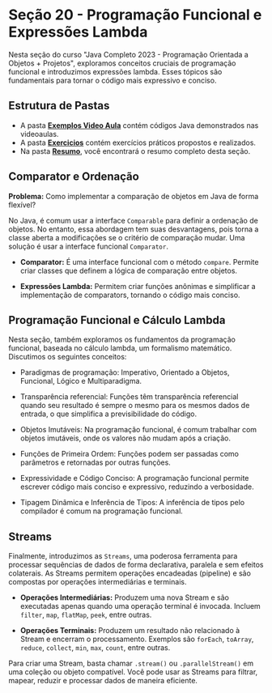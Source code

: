 # Seção 20 - Programação Funcional e Expressões Lambda

Nesta seção do curso "Java Completo 2023 - Programação Orientada a Objetos + Projetos", exploramos conceitos cruciais de programação funcional e introduzimos expressões lambda. Esses tópicos são fundamentais para tornar o código mais expressivo e conciso.

## Estrutura de Pastas

- A pasta **[Exemplos Video Aula](../SECAO%2020/PROJETOS/EXEMPLOS%20VIDEO%20AULA/)** contém códigos Java demonstrados nas videoaulas.
- A pasta **[Exercicios](../SECAO%2020/PROJETOS/EXERCICIOS/)** contém exercícios práticos propostos e realizados.
- Na pasta **[Resumo](../SECAO%2020/RESUMO/)**, você encontrará o resumo completo desta seção.

## Comparator e Ordenação

**Problema:** Como implementar a comparação de objetos em Java de forma flexível?

No Java, é comum usar a interface `Comparable` para definir a ordenação de objetos. No entanto, essa abordagem tem suas desvantagens, pois torna a classe aberta a modificações se o critério de comparação mudar. Uma solução é usar a interface funcional `Comparator`.

- **Comparator:** É uma interface funcional com o método `compare`. Permite criar classes que definem a lógica de comparação entre objetos.

- **Expressões Lambda:** Permitem criar funções anônimas e simplificar a implementação de comparators, tornando o código mais conciso.

## Programação Funcional e Cálculo Lambda

Nesta seção, também exploramos os fundamentos da programação funcional, baseada no cálculo lambda, um formalismo matemático. Discutimos os seguintes conceitos:

- Paradigmas de programação: Imperativo, Orientado a Objetos, Funcional, Lógico e Multiparadigma.

- Transparência referencial: Funções têm transparência referencial quando seu resultado é sempre o mesmo para os mesmos dados de entrada, o que simplifica a previsibilidade do código.

- Objetos Imutáveis: Na programação funcional, é comum trabalhar com objetos imutáveis, onde os valores não mudam após a criação.

- Funções de Primeira Ordem: Funções podem ser passadas como parâmetros e retornadas por outras funções.

- Expressividade e Código Conciso: A programação funcional permite escrever código mais conciso e expressivo, reduzindo a verbosidade.

- Tipagem Dinâmica e Inferência de Tipos: A inferência de tipos pelo compilador é comum na programação funcional.

## Streams

Finalmente, introduzimos as `Streams`, uma poderosa ferramenta para processar sequências de dados de forma declarativa, paralela e sem efeitos colaterais. As Streams permitem operações encadeadas (pipeline) e são compostas por operações intermediárias e terminais.

- **Operações Intermediárias:** Produzem uma nova Stream e são executadas apenas quando uma operação terminal é invocada. Incluem `filter`, `map`, `flatMap`, `peek`, entre outras.

- **Operações Terminais:** Produzem um resultado não relacionado à Stream e encerram o processamento. Exemplos são `forEach`, `toArray`, `reduce`, `collect`, `min`, `max`, `count`, entre outras.

Para criar uma Stream, basta chamar `.stream()` ou `.parallelStream()` em uma coleção ou objeto compatível. Você pode usar as Streams para filtrar, mapear, reduzir e processar dados de maneira eficiente.